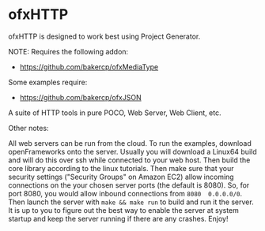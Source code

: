 ofxHTTP
=======

ofxHTTP is designed to work best using Project Generator.


NOTE: Requires the following addon:

- https://github.com/bakercp/ofxMediaType

Some examples require:

- https://github.com/bakercp/ofxJSON


A suite of HTTP tools in pure POCO, Web Server, Web Client, etc.


Other notes:

All web servers can be run from the cloud.  To run the examples, download openFrameworks onto the server.  Usually you will download a Linux64 build and will do this over ssh while connected to your web host.  Then build the core library according to the linux tutorials.  Then make sure that your security settings ("Security Groups" on Amazon EC2) allow incoming connections on the your chosen server ports (the default is 8080).  So, for port 8080, you would allow inbound connections from `8080	0.0.0.0/0`.  Then launch the server with `make && make run` to build and run it the server.  It is up to you to figure out the best way to enable the server at system startup and keep the server running if there are any crashes.  Enjoy!
